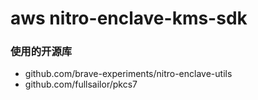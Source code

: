 # aws nitro-enclave-kms-sdk

### 使用的开源库

* github.com/brave-experiments/nitro-enclave-utils
* github.com/fullsailor/pkcs7